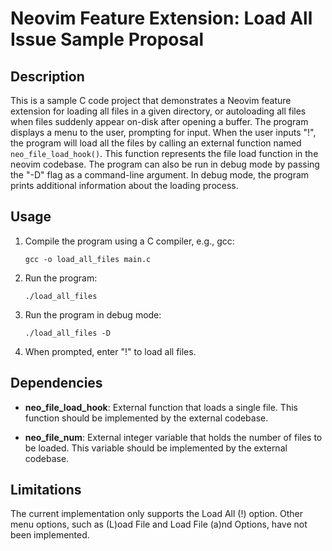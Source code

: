 # Neovim Feature Extension: Load All Issue Sample Proposal

## Description

This is a sample C code project that demonstrates a Neovim feature extension for loading all files in a given directory, or autoloading all files when files suddenly appear on-disk after opening a buffer. The program displays a menu to the user, prompting for input. When the user inputs "!", the program will load all the files by calling an external function named `neo_file_load_hook()`. This function represents the file load function in the neovim codebase. The program can also be run in debug mode by passing the "-D" flag as a command-line argument. In debug mode, the program prints additional information about the loading process.

## Usage

1. Compile the program using a C compiler, e.g., gcc:
    ```
    gcc -o load_all_files main.c
    ```

2. Run the program:
    ```
    ./load_all_files
    ```

3. Run the program in debug mode:
    ```
    ./load_all_files -D
    ```

4. When prompted, enter "!" to load all files.

## Dependencies

- **neo_file_load_hook**: External function that loads a single file. This function should be implemented by the external codebase.

- **neo_file_num**: External integer variable that holds the number of files to be loaded. This variable should be implemented by the external codebase.

## Limitations

The current implementation only supports the Load All (!) option. Other menu options, such as (L)oad File and Load File (a)nd Options, have not been implemented.
